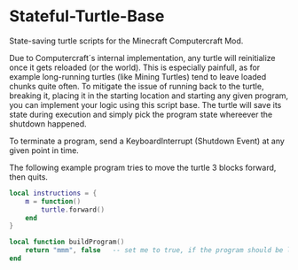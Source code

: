 # Stateful-Turtle-Base

State-saving turtle scripts for the Minecraft Computercraft Mod.


Due to Computercraft´s internal implementation, any turtle will reinitialize once it gets reloaded (or the world). This is especially painfull, as for example long-running turtles (like Mining Turtles) tend to leave loaded chunks quite often. To mitigate the issue of running back to the turtle, breaking it, placing it in the starting location and starting any given program, you can implement your logic using this script base. The turtle will save its state during execution and simply pick the program state whereever the shutdown happened.

To terminate a program, send a KeyboardInterrupt (Shutdown Event) at any given point in time.


The following example program tries to move the turtle 3 blocks forward, then quits.

```lua
local instructions = {
    m = function()
        turtle.forward()
    end
}
```

```lua
local function buildProgram()
    return "mmm", false   -- set me to true, if the program should be looped
end
```
